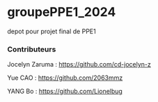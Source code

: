 # groupePPE1_2024
depot pour projet final de PPE1
### Contributeurs
Jocelyn Zaruma : https://github.com/cd-jocelyn-z

Yue CAO : https://github.com/2063mmz

YANG Bo : https://github.com/Lionelbug
